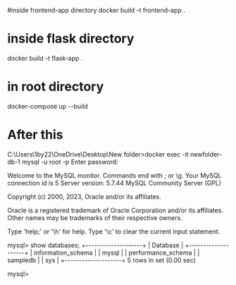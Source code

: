 #inside frontend-app directory
docker build -t frontend-app . 

# inside flask directory
docker build -t flask-app . 


 # in root directory 

docker-compose up --build

# After this


C:\Users\1by22\OneDrive\Desktop\New folder>docker exec -it newfolder-db-1 mysql -u root -p
Enter password:

Welcome to the MySQL monitor.  Commands end with ; or \g.
Your MySQL connection id is 5
Server version: 5.7.44 MySQL Community Server (GPL)

Copyright (c) 2000, 2023, Oracle and/or its affiliates.

Oracle is a registered trademark of Oracle Corporation and/or its
affiliates. Other names may be trademarks of their respective
owners.

Type 'help;' or '\h' for help. Type '\c' to clear the current input statement.

mysql> show databases;
+--------------------+
| Database           |
+--------------------+
| information_schema |
| mysql              |
| performance_schema |
| sampledb           |
| sys                |
+--------------------+
5 rows in set (0.00 sec)

mysql>
